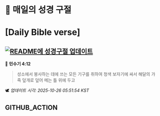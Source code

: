 # 🙏 매일의 성경 구절
# [Daily Bible verse]
## [![README에 성경구절 업데이트](https://github.com/DONGSUKA/first_test/actions/workflows/update-readme-bible.yml/badge.svg)](https://github.com/DONGSUKA/first_test/actions/workflows/update-readme-bible.yml)
<!-- START_BIBLE_VERSE -->
📖 **민수기 4:12**
> 성소에서 봉사하는 데에 쓰는 모든 기구를 취하여 청색 보자기에 싸서 해달의 가죽 덮개로 덮어 메는 틀 위에 두고

🕊️ _업데이트 시각: 2025-10-26 05:51:54 KST_
  <!-- END_BIBLE_VERSE -->
## GITHUB_ACTION
